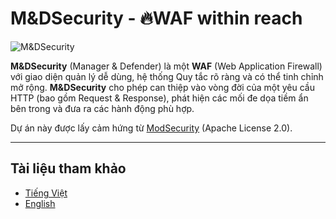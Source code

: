 # M&DSecurity - 🔥WAF within reach

![M&DSecurity](https://vast-cross-9bd.notion.site/image/attachment%3Af17116b7-7bdb-4d71-af36-993e8a5b1bc3%3Aname-logo-black-background.png?table=block&id=24cbc3ab-4235-80da-b324-fd9791c50480&spaceId=a2986ce5-9945-401e-8200-b6070edca420&width=1420&userId=&cache=v2)

**M&DSecurity** (Manager & Defender) là một **WAF** (Web Application Firewall) với giao diện quản lý dễ dùng, hệ thống Quy tắc rõ ràng và có thể tinh chỉnh mở rộng. **M&DSecurity** cho phép can thiệp vào vòng đời của một yêu cầu HTTP (bao gồm Request & Response), phát hiện các mối đe dọa tiềm ẩn bên trong và đưa ra các hành động phù hợp.

Dự án này được lấy cảm hứng từ [ModSecurity](https://modsecurity.org/) (Apache License 2.0).

---

## Tài liệu tham khảo

- [Tiếng Việt](https://vast-cross-9bd.notion.site/Vie-M-DSecurity-24fbc3ab42358095b032f715ff1d70a5)  
- [English]()
